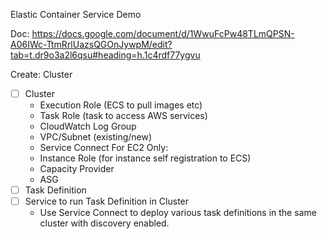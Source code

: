 Elastic Container Service Demo

Doc: https://docs.google.com/document/d/1WwuFcPw48TLmQPSN-A06IWc-TtmRrlUazsQGOnJywpM/edit?tab=t.dr9o3a2l6qsu#heading=h.1c4rdf77ygvu


Create:
Cluster
- [ ] Cluster
  - Execution Role (ECS to pull images etc)
  - Task Role (task to access AWS services)
  - CloudWatch Log Group
  - VPC/Subnet (existing/new)
  - Service Connect
  For EC2 Only:
  - Instance Role (for instance self registration to ECS)
  - Capacity Provider
  - ASG
- [ ] Task Definition
- [ ] Service to run Task Definition in Cluster
  - Use Service Connect to deploy various task definitions in the same cluster with discovery enabled.
